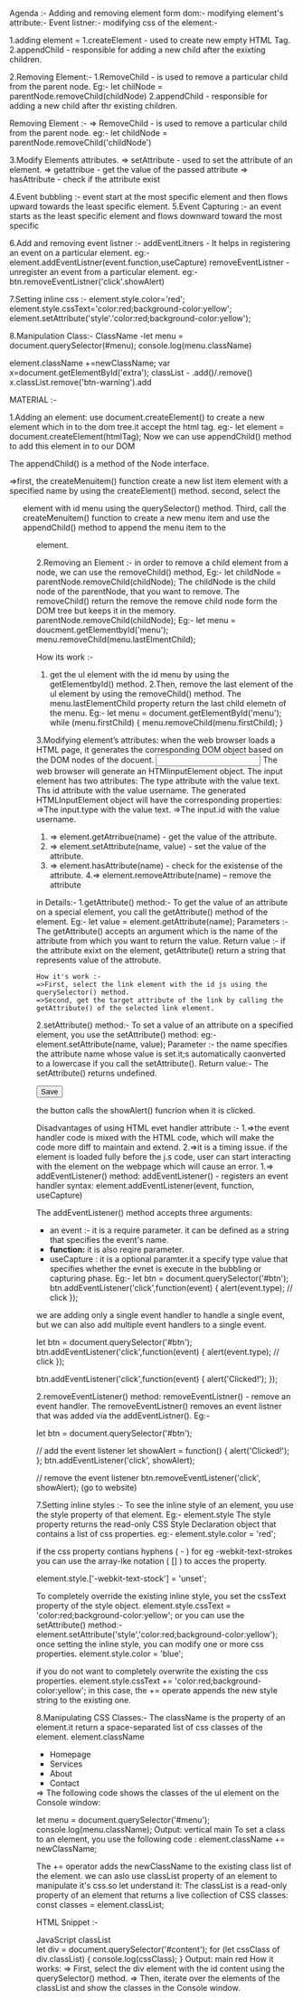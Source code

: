 Agenda :-
Adding and removing element form dom:-
modifying element's attribute:-
Event listner:-
modifying css of the element:- 

1.adding element =
1.createElement - used to create new empty HTML Tag.
2.appendChild - responsible for adding a new child after the exixting children.

2.Removing Element:-
1.RemoveChild - is used to remove a particular child from the parent node.
Eg:-
let chilNode = parentNode.removeChild(childNode)
2.appendChild - responsible for adding a new child after thr existing children.

Removing Element :-
=> RemoveChild - is used to remove a particular child from the parent node.
eg:-
let childNode = parentNode.removeChild('childNode')

3.Modify Elements attributes.
=> setAttribute - used to set the attribute of an element.
=> getattribue - get the value of the passed attribute
=> hasAttribute - check if the attribute exist
    
4.Event bubbling :-
event start at the most specific element and then flows upward towards the least specific element.
5.Event Capturing :-
an event starts as the least specific element and flows downward toward the most specific

6.Add and removing event listner :-
addEventLitners - It helps in registering an event on a particular element.
eg:-
element.addEventListner(event.function,useCapture)
removeEventListner - unregister an event from a particular element.
eg:-
btn.removeEventListner('click'.showAlert)

7.Setting inline css :-
element.style.color='red';
element.style.cssText='color:red;background-color:yellow';
element.setAttribute('style'.'color:red;background-color:yellow'); 

8.Manipulation Class:-
ClassName -let menu = document.querySelector(#menu);
console.log(menu.className)

element.className +=newClassName;
                             var x=document.getElementById('extra');
classList - .add()/.remove() 
                             x.classList.remove('btn-warning').add 

 MATERIAL :-

1.Adding an element:
use document.createElement() to create a new element which in to the dom tree.it accept the html tag.
eg:-
let element = document.createElement(htmlTag);
Now we can use appendChild() method to add this element in to our DOM

The appendChild() is a method of the Node interface.

=>first, the createMenuitem() function create a new list item element with a specified name by using the createElement() method.
second, select the <ul> element with id menu using the querySelector() method.
Third, call the createMenuitem() function to create a new menu item and use the appendChild() method to append the menu item to the <ul> element.

2.Removing an Element :-
in order to remove a child element from a node, we can use the removeChild() method, 
Eg:-
let childNode = parentNode.removeChild(childNode);
The childNode is the child node of the parentNode, that you want  to remove.
The removeChild() return the remove the remove child node form the DOM tree but keeps it in the memory.
parentNode.removeChild(childNode);
Eg:-
let menu = doucment.getElementbyId('menu');
menu.removeChild(menu.lastElmentChild);

How its work :-
1. get the ul element with the id menu by using the getElementbyId() method.
2.Then, remove the last element of the ul element by using the removeChild() method.
The menu.lastElementChild property return the last child elemetn of the menu.
Eg:-
let menu = document.getElementById('menu');
while (menu.firstChild) {
    menu.removeChild(menu.firstChild);
}

3.Modifying element’s attributes:
when the web browser loads a HTML page, it generates the corresponding DOM object based on the DOM nodes of the docuent.
<input type="text" id="username">
The web browser will generate an HTMlinputElement object.
The input element has two attributes:
The type attribute with the value text.
Ths id attribute with the value username.
The generated HTMLInputElement object will have the corresponding properties:
=>The input.type with the value text.
=>The input.id with the value username.
 
1. => element.getAtrribue(name) - get the value of the attribute. 
2. => element.setAttribute(name, value) - set the value of the attribute.
3. => element.hasAttribute(name) - check for the existense of the attribute.
4.=> element.removeAttribute(name) – remove the attribute

in Details:-
1.getAttribute() method:-
To get the value of an attribute on a special element, you call the getAttribute() method of the element.
Eg:-
let value = element.getAttribute(name);
Parameters :-
The getAttribute() accepts an argument which is the name of the attribute from which you want to return the value.
Return value :-
if the attribute exixt on the element, getAttribute() return a string that represents value of the attrobute.
<script>
        let link = document.querySelector('#js');
        if (link) {
            let target = link.getAttribute('target');
            console.log(target);
        }
    </script>
    How it's work :-
    =>First, select the link element with the id js using the querySelector() method.
    =>Second, get the target attribute of the link by calling the getAttribute() of the selected link element.
2.setAttribute() method:-
To set a value of an attribute on a specified element, you use the setAttribute() method:
eg:-
element.setAttribute(name, value);
Parameter :-
the name specifies the attribute name whose value is set.it;s automatically caonverted to a lowercase if you call the setAttribute().
Return value:-
The setAttribute() returns undefined.

  <script>
        let btnSend = document.querySelector('#btnSend');
        if (btnSend) {
            btnSend.setAttribute('name', 'send');
        }

    Output:
<button id="btnSend" name="send">Send</button>

3.hasAttribute method:-
let result = element.hasAttribute(name);
Parameter:-The hasAttribute() method accepts an argument that specifies the name of the attribute that you want to check.
Return Value :-
the hasAttribute return a boolean value that indicates if the element has the specified attribute.

4.RemoveAttribute :-
The removeAttribute() removes an attribut with a specified name from an element.
Eg:-
element.removeAttribute(name);
Parameter :-
the removeAttribute() accept an argument which is the name of the aatribute that you want to remove. if the attribute does not exist it will give error.
The removeAttribute() returns a value of undefined.

5.Event Listners :- An event is an action that occurs in the web page browser, which the web browser feedback to you so that you can respond to it.

6.HTML Event Handler Attributes:
Event handlers typically have names that begin with on, for eg, the event handdlers for the click event is onclick.
Eg;-
<input type="button" value="Save" onclick="alert('Clicked!')">
Eg:-
<script>function showAlert() {
        alert('Clicked!');
    }
</script><input type="button" value="Save" onclick="showAlert()">
the button calls the showAlert() funcrion when it is clicked.

Disadvantages of using HTML evet handler attribute :-
1.=>the event handler code is mixed with the HTML code,
which will make the code more diff to maintain and extend.
2.=>it is a timing issue. if the element is loaded fully before the j.s code, user can start interacting with the element on the webpage which will cause an error.
1.=> addEventListener() method:
addEventListener() - registers an event handler
syntax:
element.addEventListener(event, function, useCapture)

The addEventListener() method accepts three arguments:
* an event :- it is a require parameter. it can be defined as a string that specifies the event's name.
* **function:** it is also reqire parameter.
* useCapture : it is a optional paramter.it a specify type value that specifies whether the evnet is execute in the bubbling or capturing phase.
Eg:-
let btn = document.querySelector('#btn');
btn.addEventListener('click',function(event) {
    alert(event.type); // click
});

we are adding only a single event handler to handle a single event, but we can also add multiple event handlers to a single event.

let btn = document.querySelector('#btn');
btn.addEventListener('click',function(event) {
    alert(event.type); // click
});

btn.addEventListener('click',function(event) {
    alert('Clicked!');
});

2.removeEventListener() method:
removeEventListner() - remove an event handler.
The removeEventListner() removes an event listner that was added via the
addEventListner(). 
Eg:-

let btn = document.querySelector('#btn');

// add the event listener
let showAlert = function() {
    alert('Clicked!');
};
btn.addEventListener('click', showAlert);

// remove the event listener
btn.removeEventListener('click', showAlert);
(go to website)

7.Setting inline styles :-
To see the inline style of an element, you use the style property of that element.
Eg:-
element.style
The style property returns the read-only CSS Style Declaration object that contains a list of css properties.
eg:-
element.style.color = 'red';

if the css property contians hyphens ( - ) for eg -webkit-text-strokes you can use the array-lke notation ( [] ) to acces the property.

element.style.['-webkit-text-stock'] = 'unset';

To completely override the existing inline style, you set the cssText property of the style object.
element.style.cssText = 'color:red;background-color:yellow';
or you can use the setAttribute() method:-
element.setAttribute('style','color:red;background-color:yellow');
once setting the inline style, you can modify one or more css properties.
element.style.color = 'blue';

if you do not want  to completely overwrite the existing the css properties.
element.style.cssText += 'color:red;background-color:yellow';
in this case, the += operate appends the new style string to the existing one.

8.Manipulating CSS Classes:-
The className is the property of an element.it return a space-separated list of css classes of the element.
element.className
<ul id="menu" class="vertical main"><li>Homepage</li><li>Services</li><li>About</li><li>Contact</li></ul>
=> The following code shows the classes of the ul element on the Console window: 

let menu = document.querySelector('#menu');
console.log(menu.className);
Output:
vertical main
To set a class to an element, you use the following code :
element.className += newClassName;

The += operator adds the newClassName to the existing class list of the element.
we can aslo use classList property of an element to manipulate it's css.so let understand it:
The classList is a read-only property of an element that returns a live collection of CSS classes:
const classes = element.classList;

HTML Snippet :-
<div id="content" class="main red">JavaScript classList</div>
let div = document.querySelector('#content');
for (let cssClass of div.classList) {
    console.log(cssClass);
}
Output:
main
red
How it works:
=> First, select the div element with the id content using the querySelector() method.
=> Then, iterate over the elements of the classList and show the classes in the Console window.

